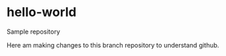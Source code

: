 # hello-world
Sample repository

Here am making changes to this branch repository to understand github.
